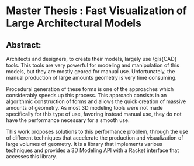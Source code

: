 # Master Thesis : Fast Visualization of Large Architectural Models

## Abstract:
Architects and designers, to create their models, largely use \gls{CAD} tools. This tools are very powerful for modeling and manipulation of this models, but they are mostly geared for manual use. Unfortunately, the manual production of large amounts geometry is very time consuming.

Procedural generation of these forms is one of the approaches which considerably speeds up this process. This approach consists in an algorithmic construction of forms and allows the quick creation of massive amounts of geometry. As most 3D modeling tools were not made specifically for this type of use, favoring instead manual use, they do not have the performance necessary for a smooth use. 

This work proposes solutions to this performance problem, through the use of different techniques that accelerate the production and visualization of large volumes of geometry. It is a library that implements various techniques and provides a 3D Modeling API with a Racket interface that accesses this library.
